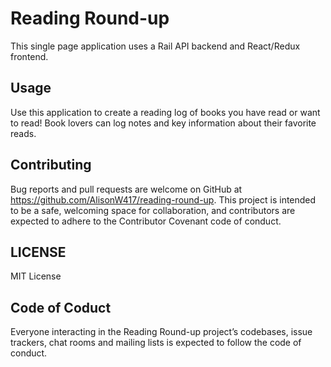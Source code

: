 # Reading Round-up
This single page application uses a Rail API backend and React/Redux frontend. 

## Usage 
Use this application to create a reading log of books you have read or want to read! Book lovers can log notes and key information about their favorite reads. 

## Contributing 
Bug reports and pull requests are welcome on GitHub at https://github.com/AlisonW417/reading-round-up. This project is intended to be a safe, welcoming space for collaboration, and contributors are expected to adhere to the Contributor Covenant code of conduct.

## LICENSE
MIT License 

## Code of Coduct
Everyone interacting in the Reading Round-up project’s codebases, issue trackers, chat rooms and mailing lists is expected to follow the code of conduct.
